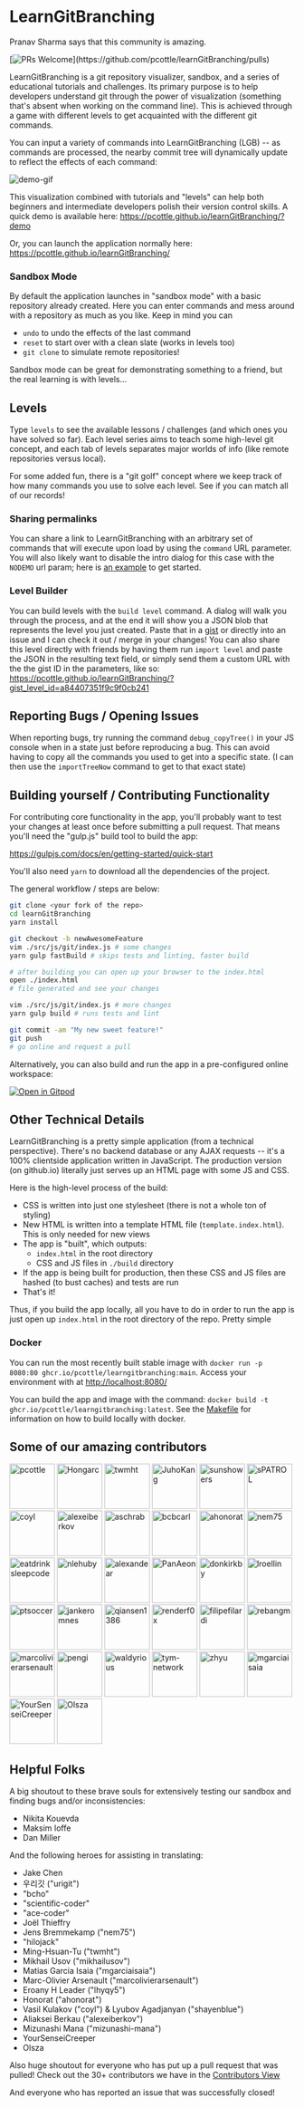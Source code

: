 # LearnGitBranching
Pranav Sharma says that this community is amazing.

[![PRs Welcome](https://img.shields.io/badge/PRs-welcome-brightgreen.svg?)](https://github.com/pcottle/learnGitBranching/pulls)

LearnGitBranching is a git repository visualizer, sandbox, and a series of educational tutorials and challenges. Its primary purpose is to help developers understand git through the power of visualization (something that's absent when working on the command line). This is achieved through a game with different levels to get acquainted with the different git commands.

You can input a variety of commands into LearnGitBranching (LGB) -- as commands are processed, the nearby commit tree will dynamically update to reflect the effects of each command:

![demo-gif](https://user-images.githubusercontent.com/6324814/108740487-02c3c400-7536-11eb-9dd1-53275cdf76fb.gif)

This visualization combined with tutorials and "levels" can help both beginners and intermediate developers polish their version control skills. A quick demo is available here:
https://pcottle.github.io/learnGitBranching/?demo

Or, you can launch the application normally here:
https://pcottle.github.io/learnGitBranching/

### Sandbox Mode

By default the application launches in "sandbox mode" with a basic repository already created. Here you can enter commands and mess around with a repository as much as you like. Keep in mind you can

* `undo` to undo the effects of the last command
* `reset` to start over with a clean slate (works in levels too)
* `git clone` to simulate remote repositories!

Sandbox mode can be great for demonstrating something to a friend, but the real learning is with levels...

## Levels

Type `levels` to see the available lessons / challenges (and which ones you have solved so far). Each level series aims to teach some high-level git concept, and each tab of levels separates major worlds of info (like remote repositories versus local).

For some added fun, there is a "git golf" concept where we keep track of how many commands you use to solve each level. See if you can match all of our records!

### Sharing permalinks

You can share a link to LearnGitBranching with an arbitrary set of commands that will execute upon load by using the `command` URL parameter. You will also likely want to disable the intro dialog for this case with the `NODEMO` url param; here is [an example](https://learngitbranching.js.org/?NODEMO&command=echo%20%22hello%22;%20git%20commit) to get started.

### Level Builder

You can build levels with the `build level` command. A dialog will walk you through the process, and at the end it will show you a JSON blob that represents the level you just created. Paste that in a [gist](https://gist.github.com) or directly into an issue and I can check it out / merge in your changes! You can also share this level directly with friends by having them run `import level` and paste the JSON in the resulting text field, or simply send them a custom URL with the the gist ID in the parameters, like so:
https://pcottle.github.io/learnGitBranching/?gist_level_id=a84407351f9c9f0cb241

## Reporting Bugs / Opening Issues

When reporting bugs, try running the command `debug_copyTree()` in your JS console when in a state just before reproducing a bug. This can avoid having to copy all the commands you used to get into a specific state. (I can then use the `importTreeNow` command to get to that exact state)

## Building yourself / Contributing Functionality

For contributing core functionality in the app, you'll probably want to test your changes
at least once before submitting a pull request. That means you'll need the "gulp.js" build tool to build the app:

https://gulpjs.com/docs/en/getting-started/quick-start

You'll also need `yarn` to download all the dependencies of the project.

The general workflow / steps are below:

```bash
git clone <your fork of the repo>
cd learnGitBranching
yarn install

git checkout -b newAwesomeFeature
vim ./src/js/git/index.js # some changes
yarn gulp fastBuild # skips tests and linting, faster build

# after building you can open up your browser to the index.html
open ./index.html
# file generated and see your changes

vim ./src/js/git/index.js # more changes
yarn gulp build # runs tests and lint

git commit -am "My new sweet feature!"
git push
# go online and request a pull
```

Alternatively, you can also build and run the app in a pre-configured online workspace:

[![Open in Gitpod](https://gitpod.io/button/open-in-gitpod.svg)](https://gitpod.io/#https://github.com/pcottle/learnGitBranching/blob/main/src/js/git/index.js)


## Other Technical Details

LearnGitBranching is a pretty simple application (from a technical perspective). There's no backend database or any AJAX requests -- it's a 100% clientside application written in JavaScript. The production version (on github.io) literally just serves up an HTML page with some JS and CSS.

Here is the high-level process of the build:

* CSS is written into just one stylesheet (there is not a whole ton of styling)
* New HTML is written into a template HTML file (`template.index.html`). This is only needed
  for new views
* The app is "built", which outputs:
  * `index.html` in the root directory
  * CSS and JS files in `./build` directory
* If the app is being built for production, then these CSS and JS files
  are hashed (to bust caches) and tests are run
* That's it!

Thus, if you build the app locally, all you have to do in order to run the app is just open up `index.html` in the root directory of the repo. Pretty simple

### Docker

You can run the most recently built stable image with `docker run -p 8080:80 ghcr.io/pcottle/learngitbranching:main`. Access your environment with at [http://localhost:8080/](<http://localhost:8080/>)

You can build the app and image with the command: `docker build -t ghcr.io/pcottle/learngitbranching:latest`. See the [Makefile](Makefile) for information on how to build locally with docker.

## Some of our amazing contributors

[//]: contributor-faces
<a href="https://github.com/pcottle"><img src="https://avatars0.githubusercontent.com/u/1135007?v=4" title="pcottle" width="80" height="80"></a>
<a href="https://github.com/Hongarc"><img src="https://avatars1.githubusercontent.com/u/19208123?v=4" title="Hongarc" width="80" height="80"></a>
<a href="https://github.com/twmht"><img src="https://avatars1.githubusercontent.com/u/1567200?v=4" title="twmht" width="80" height="80"></a>
<a href="https://github.com/JuhoKang"><img src="https://avatars1.githubusercontent.com/u/4745294?v=4" title="JuhoKang" width="80" height="80"></a>
<a href="https://github.com/sunshowers"><img src="https://avatars3.githubusercontent.com/u/180618?v=4" title="sunshowers" width="80" height="80"></a>
<a href="https://github.com/sPATROL"><img src="https://avatars0.githubusercontent.com/u/11875983?v=4" title="sPATROL" width="80" height="80"></a>
<a href="https://github.com/coyl"><img src="https://avatars1.githubusercontent.com/u/274452?v=4" title="coyl" width="80" height="80"></a>
<a href="https://github.com/alexeiberkov"><img src="https://avatars1.githubusercontent.com/u/4151345?v=4" title="alexeiberkov" width="80" height="80"></a>
<a href="https://github.com/aschrab"><img src="https://avatars1.githubusercontent.com/u/39620?v=4" title="aschrab" width="80" height="80"></a>
<a href="https://github.com/bcbcarl"><img src="https://avatars0.githubusercontent.com/u/135734?v=4" title="bcbcarl" width="80" height="80"></a>
<a href="https://github.com/ahonorat"><img src="https://avatars1.githubusercontent.com/u/5851945?v=4" title="ahonorat" width="80" height="80"></a>
<a href="https://github.com/nem75"><img src="https://avatars0.githubusercontent.com/u/1327785?v=4" title="nem75" width="80" height="80"></a>
<a href="https://github.com/eatdrinksleepcode"><img src="https://avatars0.githubusercontent.com/u/2099560?v=4" title="eatdrinksleepcode" width="80" height="80"></a>
<a href="https://github.com/nlehuby"><img src="https://avatars3.githubusercontent.com/u/919962?v=4" title="nlehuby" width="80" height="80"></a>
<a href="https://github.com/alexandear"><img src="https://avatars2.githubusercontent.com/u/3228886?v=4" title="alexandear" width="80" height="80"></a>
<a href="https://github.com/PanAeon"><img src="https://avatars3.githubusercontent.com/u/686076?v=4" title="PanAeon" width="80" height="80"></a>
<a href="https://github.com/donkirkby"><img src="https://avatars1.githubusercontent.com/u/1639148?v=4" title="donkirkby" width="80" height="80"></a>
<a href="https://github.com/lroellin"><img src="https://avatars1.githubusercontent.com/u/3150983?v=4" title="lroellin" width="80" height="80"></a>
<a href="https://github.com/ptsoccer"><img src="https://avatars1.githubusercontent.com/u/1102725?v=4" title="ptsoccer" width="80" height="80"></a>
<a href="https://github.com/jankeromnes"><img src="https://avatars2.githubusercontent.com/u/599268?v=4" title="jankeromnes" width="80" height="80"></a>
<a href="https://github.com/qiansen1386"><img src="https://avatars2.githubusercontent.com/u/1759658?v=4" title="qiansen1386" width="80" height="80"></a>
<a href="https://github.com/renderf0x"><img src="https://avatars1.githubusercontent.com/u/6155643?v=4" title="renderf0x" width="80" height="80"></a>
<a href="https://github.com/filipefilardi"><img src="https://avatars1.githubusercontent.com/u/7308241?v=4" title="filipefilardi" width="80" height="80"></a>
<a href="https://github.com/rebangm"><img src="https://avatars2.githubusercontent.com/u/1638136?v=4" title="rebangm" width="80" height="80"></a>
<a href="https://github.com/marcolivierarsenault"><img src="https://avatars2.githubusercontent.com/u/2634090?v=4" title="marcolivierarsenault" width="80" height="80"></a>
<a href="https://github.com/pengi"><img src="https://avatars0.githubusercontent.com/u/1087673?v=4" title="pengi" width="80" height="80"></a>
<a href="https://github.com/waldyrious"><img src="https://avatars2.githubusercontent.com/u/478237?v=4" title="waldyrious" width="80" height="80"></a>
<a href="https://github.com/tym-network"><img src="https://avatars1.githubusercontent.com/u/2879545?v=4" title="tym-network" width="80" height="80"></a>
<a href="https://github.com/zhyu"><img src="https://avatars1.githubusercontent.com/u/1728523?v=4" title="zhyu" width="80" height="80"></a>
<a href="https://github.com/mgarciaisaia"><img src="https://avatars1.githubusercontent.com/u/1190974?v=4" title="mgarciaisaia" width="80" height="80"></a>
<a href="https://github.com/YourSenseiCreeper"><img src="https://avatars1.githubusercontent.com/u/6324814?&v=4" title="YourSenseiCreeper" width="80" height="80"></a>
<a href="https://github.com/olsza"><img src="https://avatars1.githubusercontent.com/u/12556170?v=4" title="Olsza" width="80" height="80"></a>

[//]: contributor-faces

## Helpful Folks
A big shoutout to these brave souls for extensively testing our sandbox and finding bugs and/or inconsistencies:

* Nikita Kouevda
* Maksim Ioffe
* Dan Miller

And the following heroes for assisting in translating:
* Jake Chen
* 우리깃 ("urigit")
* "bcho"
* "scientific-coder"
* "ace-coder"
* Joël Thieffry
* Jens Bremmekamp ("nem75")
* "hilojack"
* Ming-Hsuan-Tu ("twmht")
* Mikhail Usov ("mikhailusov")
* Matias Garcia Isaia ("mgarciaisaia")
* Marc-Olivier Arsenault ("marcolivierarsenault")
* Eroany H Leader ("lhyqy5")
* Honorat ("ahonorat")
* Vasil Kulakov ("coyl") & Lyubov Agadjanyan ("shayenblue")
* Aliaksei Berkau ("alexeiberkov")
* Mizunashi Mana ("mizunashi-mana")
* YourSenseiCreeper
* Olsza

Also huge shoutout for everyone who has put up a pull request that was pulled! Check out the 30+ contributors we have in the [Contributors View](https://github.com/pcottle/learnGitBranching/graphs/contributors)

And everyone who has reported an issue that was successfully closed!
